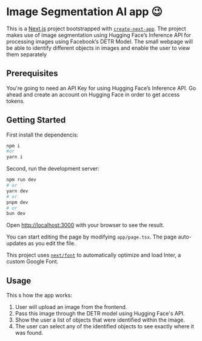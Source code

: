 # Image Segmentation AI app :wink:
This is a [Next.js](https://nextjs.org/) project bootstrapped with [`create-next-app`](https://github.com/vercel/next.js/tree/canary/packages/create-next-app).
The project makes use of image segmentation using Hugging Face’s Inference API for processing images using Facebook’s DETR Model. The small webpage will be able to identify different objects in images and enable the user to view them separately

## Prerequisites
You're going to need an API Key for using Hugging Face’s Inference API. Go ahead and create an account on Hugging Face in order to get access tokens.

## Getting Started
First install the dependencis:

```bash
npm i
#or
yarn i
```

Second, run the development server:

```bash
npm run dev
# or
yarn dev
# or
pnpm dev
# or
bun dev
```

Open [http://localhost:3000](http://localhost:3000) with your browser to see the result.

You can start editing the page by modifying `app/page.tsx`. The page auto-updates as you edit the file.

This project uses [`next/font`](https://nextjs.org/docs/basic-features/font-optimization) to automatically optimize and load Inter, a custom Google Font.

## Usage
This s how the app works:
1. User will upload an image from the frontend.
2. Pass this image through the DETR model using Hugging Face's API.
3. Show the user a list of objects that were identified within the image.
4. The user can select any of the identified objects to see exactly where it was found.

